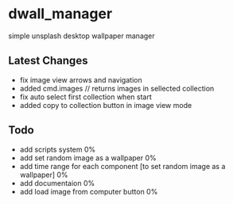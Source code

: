 # dwall_manager
simple unsplash desktop wallpaper manager

## Latest Changes

- fix image view arrows and navigation
- added cmd.images // returns images in sellected collection
- fix auto select first collection when start
- added copy to collection button in image view mode


## Todo

- add scripts system 0%
- add set random image as a wallpaper 0%
- add time range for each component [to set random image as a wallpaper] 0%
- add documentaion 0%
- add load image from computer button 0%
